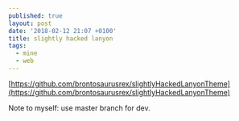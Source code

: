 ```yaml
---
published: true
layout: post
date: '2018-02-12 21:07 +0100'
title: slightly hacked lanyon
tags:
  - mine
  - web
---
```

[https://github.com/brontosaurusrex/slightlyHackedLanyonTheme](https://github.com/brontosaurusrex/slightlyHackedLanyonTheme)

Note to myself: use master branch for dev.
